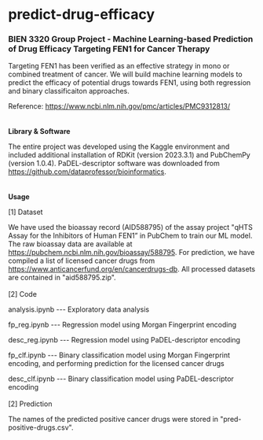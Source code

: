 # predict-drug-efficacy
### **BIEN 3320 Group Project - Machine Learning-based Prediction of Drug Efficacy Targeting FEN1 for Cancer Therapy**

Targeting FEN1 has been verified as an effective strategy in mono or combined treatment of cancer. We will build machine learning models to predict the efficacy of potential drugs towards FEN1, using both regression and binary classificaiton approaches. 

Reference: https://www.ncbi.nlm.nih.gov/pmc/articles/PMC9312813/
<br/><br/><br/>
**Library & Software**

The entire project was developed using the Kaggle environment and included additional installation of RDKit (version 2023.3.1) and PubChemPy (version 1.0.4). PaDEL-descriptor software was downloaded from https://github.com/dataprofessor/bioinformatics.
<br/><br/><br/>
**Usage**

[1] Dataset

We have used the bioassay record (AID588795) of the assay project "qHTS Assay for the Inhibitors of Human FEN1” in PubChem to train our ML model. The raw bioassay data are available at https://pubchem.ncbi.nlm.nih.gov/bioassay/588795. For prediction, we have compiled a list of licensed cancer drugs from https://www.anticancerfund.org/en/cancerdrugs-db. All processed datasets are contained in "aid588795.zip".
<br/><br/>
[2] Code

analysis.ipynb  --- Exploratory data analysis

fp_reg.ipynb    --- Regression model using Morgan Fingerprint encoding

desc_reg.ipynb  --- Regression model using PaDEL-descriptor encoding

fp_clf.ipynb    --- Binary classification model using Morgan Fingerprint encoding, and performing prediction for the licensed cancer drugs

desc_clf.ipynb  --- Binary classification model using PaDEL-descriptor encoding
<br/><br/>
[2] Prediction

The names of the predicted positive cancer drugs were stored in "pred-positive-drugs.csv".
